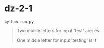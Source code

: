 # dz-2-1


```
python run.py
```


> Two middle letters for input 'test' are: es
>
> One middle letter for input 'testing' is: t

